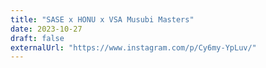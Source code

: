 ```yaml
---
title: "SASE x HONU x VSA Musubi Masters"
date: 2023-10-27
draft: false
externalUrl: "https://www.instagram.com/p/Cy6my-YpLuv/"
---
```


